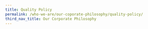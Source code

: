 ```yaml
---
title: Quality Policy
permalink: /who-we-are/our-coporate-philosophy/quality-policy/
third_nav_title: Our Corporate Philosophy
---
```

